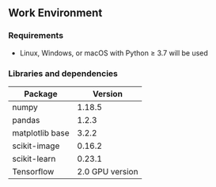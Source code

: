 ## Work Environment

### Requirements

- Linux, Windows, or macOS with Python ≥ 3.7 will be used

### Libraries and dependencies

| Package | Version |
| ------ | ------ |
| numpy | 1.18.5 |
| pandas | 1.2.3 |
| matplotlib base | 3.2.2 |
| scikit-image | 0.16.2 |
| scikit-learn | 0.23.1|
| Tensorflow | 2.0 GPU version |
